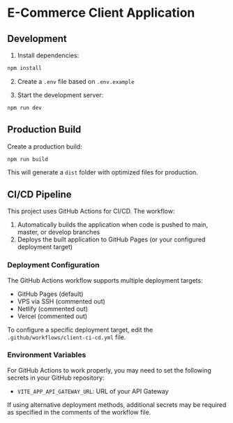 # E-Commerce Client Application

## Development

1. Install dependencies:

```bash
npm install
```

2. Create a `.env` file based on `.env.example`

3. Start the development server:

```bash
npm run dev
```

## Production Build

Create a production build:

```bash
npm run build
```

This will generate a `dist` folder with optimized files for production.

## CI/CD Pipeline

This project uses GitHub Actions for CI/CD. The workflow:

1. Automatically builds the application when code is pushed to main, master, or develop branches
2. Deploys the built application to GitHub Pages (or your configured deployment target)

### Deployment Configuration

The GitHub Actions workflow supports multiple deployment targets:

- GitHub Pages (default)
- VPS via SSH (commented out)
- Netlify (commented out)
- Vercel (commented out)

To configure a specific deployment target, edit the `.github/workflows/client-ci-cd.yml` file.

### Environment Variables

For GitHub Actions to work properly, you may need to set the following secrets in your GitHub repository:

- `VITE_APP_API_GATEWAY_URL`: URL of your API Gateway

If using alternative deployment methods, additional secrets may be required as specified in the comments of the workflow file.
